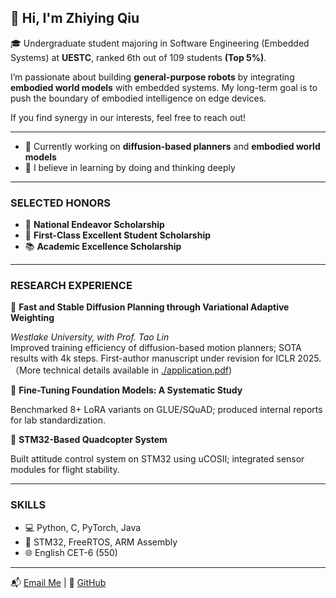 ## 👋 Hi, I'm Zhiying Qiu

🎓 Undergraduate student majoring in Software Engineering (Embedded Systems) at **UESTC**, ranked 6th out of 109 students **(Top 5%)**.

I’m passionate about building **general-purpose robots** by integrating **embodied world models** with embedded systems. My long-term goal is to push the boundary of embodied intelligence on edge devices.

If you find synergy in our interests, feel free to reach out!

---

- 🤖 Currently working on **diffusion-based planners** and **embodied world models**
- 🌱 I believe in learning by doing and thinking deeply

---

<h3 align="left">SELECTED HONORS</h3>

- 🏫 **National Endeavor Scholarship**  
- 🥇 **First-Class Excellent Student Scholarship**  
- 📚 **Academic Excellence Scholarship**

---

<h3 align="left">RESEARCH EXPERIENCE</h3>

🚀 **Fast and Stable Diffusion Planning through Variational Adaptive Weighting**  

*Westlake University, with Prof. Tao Lin*  
Improved training efficiency of diffusion-based motion planners; SOTA results with 4k steps. First-author manuscript under revision for ICLR 2025.（More technical details available in [./application.pdf](./application.pdf))

🧪 **Fine-Tuning Foundation Models: A Systematic Study**  

Benchmarked 8+ LoRA variants on GLUE/SQuAD; produced internal reports for lab standardization.

🚁 **STM32-Based Quadcopter System**  

Built attitude control system on STM32 using uCOSII; integrated sensor modules for flight stability.

---

<h3 align="left">SKILLS</h3>

- 💻 Python, C, PyTorch, Java  
- 🔧 STM32, FreeRTOS, ARM Assembly  
- 🌐 English CET-6 (550)

---

📬 [Email Me](mailto:zhiyingq@std.uestc.edu.cn) | 🔗 [GitHub](https://github.com/InnoMakerQiu)

